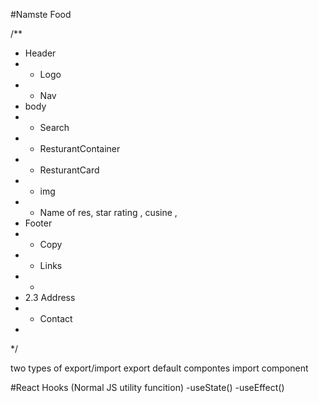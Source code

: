 
#Namste Food

/**
 * Header
 * - Logo
 * - Nav
 * body
 * - Search
 * - ResturantContainer
 * - ResturantCard
 *   - img
 *   - Name of res, star rating , cusine ,
 * Footer
 * - Copy
 * - Links
 * -
 * 2.3 Address
 * - Contact
 *
 */

 two types of export/import
 export default compontes 
 import component 

 #React Hooks
 (Normal JS utility funcition)
 -useState()
 -useEffect()